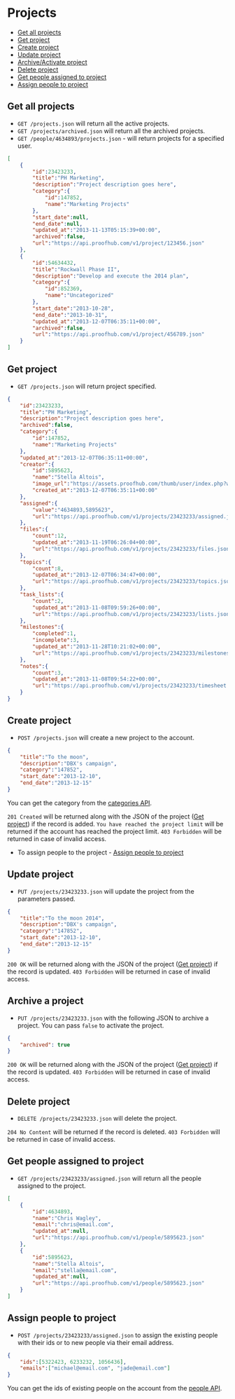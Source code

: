 Projects
====================

* [Get all projects](#get-all-projects)
* [Get project](#get-project)
* [Create project](#create-project)
* [Update project](#update-project)
* [Archive/Activate project](#archiveactivate-project)
* [Delete project](#delete-project)
* [Get people assigned to project](#get-people-assigned-to-project)
* [Assign people to project](#assign-people-to-project)

Get all projects
----------------

* `GET /projects.json` will return all the active projects.
* `GET /projects/archived.json` will return all the archived projects.
* `GET /people/4634893/projects.json` - will return projects for a specified user.

```json
[
	{
		"id":23423233,
		"title":"PH Marketing",
		"description":"Project description goes here",
		"category":{
			"id":147852,
			"name":"Marketing Projects"
		},
		"start_date":null,
		"end_date":null,
		"updated_at":"2013-11-13T05:15:39+00:00",
		"archived":false,
		"url":"https://api.proofhub.com/v1/project/123456.json"
	},
	{
		"id":54634432,
		"title":"Rockwall Phase II",
		"description":"Develop and execute the 2014 plan",
		"category":{
			"id":852369,
			"name":"Uncategorized"
		},
		"start_date":"2013-10-28",
		"end_date":"2013-10-31",
		"updated_at":"2013-12-07T06:35:11+00:00",
		"archived":false,
		"url":"https://api.proofhub.com/v1/project/456789.json"
	}
]
```

Get project
----------------

* `GET /projects.json` will return project specified.

```json
{
	"id":23423233,
	"title":"PH Marketing",
	"description":"Project description goes here",
	"archived":false,
	"category":{
		"id":147852,
		"name":"Marketing Projects"
	},
	"updated_at":"2013-12-07T06:35:11+00:00",
	"creator":{
		"id":5895623,
		"name":"Stella Altois",
		"image_url":"https://assets.proofhub.com/thumb/user/index.php?width=80&height=80&cropratio=1:1&image=123456/812b4ba287f5ee0bc9d43bbf5bbe87fb1370073119.jpg",
		"created_at":"2013-12-07T06:35:11+00:00"
	},
	"assigned":{
		"value":"4634893,5895623",
		"url":"https://api.proofhub.com/v1/projects/23423233/assigned.json"
	},
	"files":{
		"count":12,
		"updated_at":"2013-11-19T06:26:04+00:00",
		"url":"https://api.proofhub.com/v1/projects/23423233/files.json"
	},
	"topics":{
		"count":8,
		"updated_at":"2013-12-07T06:34:47+00:00",
		"url":"https://api.proofhub.com/v1/projects/23423233/topics.json"
	},
	"task_lists":{
		"count":2,
		"updated_at":"2013-11-08T09:59:26+00:00",
		"url":"https://api.proofhub.com/v1/projects/23423233/lists.json"
	},
	"milestones":{
		"completed":1,
		"incomplete":3,
		"updated_at":"2013-11-28T10:21:02+00:00",
		"url":"https://api.proofhub.com/v1/projects/23423233/milestones.json"
	},
	"notes":{
		"count":3,
		"updated_at":"2013-11-08T09:54:22+00:00",
		"url":"https://api.proofhub.com/v1/projects/23423233/timesheet.json"
	}
}
```
Create project
----------------

* `POST /projects.json` will create a new project to the account.

```json
{
	"title":"To the moon",
	"description":"DBX's campaign",
	"category":"147852",
	"start_date":"2013-12-10",
	"end_date":"2013-12-15"
}
```

You can get the category from the [categories API](https://github.com/sdplabs/proofhub-api/blob/master/sections/categories.md).

`201 Created` will be returned along with the JSON of the project ([Get project](#get-project)) if the record is added. `You have reached the project limit` will be returned if the account has reached the project limit. `403 Forbidden` will be returned in case of invalid access.

* To assign people to the project - [Assign people to project](#assign-people-to-project)

Update project
----------------

* `PUT /projects/23423233.json` will update the project from the parameters passed.

```json
{
	"title":"To the moon 2014",
	"description":"DBX's campaign",
	"category":"147852",
	"start_date":"2013-12-10",
	"end_date":"2013-12-15"
}
```
`200 OK` will be returned along with the JSON of the project ([Get project](#get-project)) if the record is updated. `403 Forbidden` will be returned in case of invalid access.

Archive a project
------------------

* `PUT /projects/23423233.json` with the following JSON to archive a project. You can pass `false` to activate the project.

```json
{
  	"archived": true
}
```

`200 OK` will be returned along with the JSON of the project ([Get project](#get-project)) if the record is updated. `403 Forbidden` will be returned in case of invalid access.

Delete project
----------------

* `DELETE /projects/23423233.json` will delete the project.

`204 No Content` will be returned if the record is deleted. `403 Forbidden` will be returned in case of invalid access.


Get people assigned to project
----------------

* `GET /projects/23423233/assigned.json` will return all the people assigned to the project.

```json
[
	{
		"id":4634893,
		"name":"Chris Wagley",
		"email":"chris@email.com",
		"updated_at":null,
		"url":"https://api.proofhub.com/v1/people/5895623.json"
	},
	{
		"id":5895623,
		"name":"Stella Altois",
		"email":"stella@email.com",
		"updated_at":null,
		"url":"https://api.proofhub.com/v1/people/5895623.json"
	}
]
```

Assign people to project
----------------

* `POST /projects/23423233/assigned.json` to assign the existing people with their ids or to new people via their email address. 

```json
{
	"ids":[5322423, 6233232, 1056436],
	"emails":["michael@email.com", "jade@email.com"]
}
```
You can get the ids of existing people on the account from the [people API](https://github.com/sdplabs/proofhub-api/blob/master/sections/people.md#get-people).
